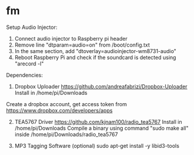 # fm

Setup Audio Injector:

  1. Connect audio injector to Raspberry pi header
  2. Remove line "dtparam=audio=on" from /boot/config.txt
  3. In the same section, add "dtoverlay=audioinjector-wm8731-audio"
  4. Reboot Raspberry Pi and check if the soundcard is detected using "arecord -l"

Dependencies:

  1. Dropbox Uploader 
  https://github.com/andreafabrizi/Dropbox-Uploader
  Install in /home/pi/Downloads
  
  Create a dropbox account, get access token from https://www.dropbox.com/developers/apps
  
  2. TEA5767 Driver
  https://github.com/kjnam100/radio_tea5767
  Install in /home/pi/Downloads
  Compile a binary using command "sudo make all" inside /home/pi/Downloads/radio_tea5767
  
  3. MP3 Tagging Software (optional)
  sudo apt-get install -y libid3-tools
  
  
  
